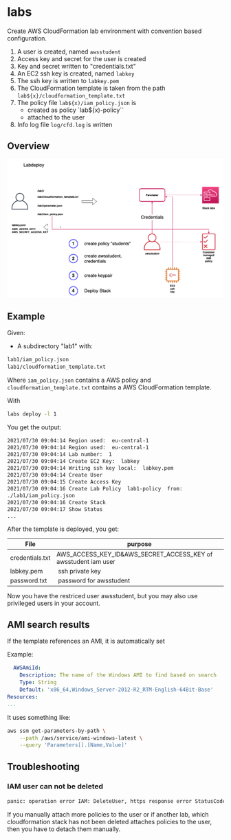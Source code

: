 # labs

Create AWS CloudFormation lab environment with convention based configuration.

1) A user is created, named `awsstudent`
1) Access key and secret for the user is created
1) Key and secret written to "credentials.txt"
1) An EC2 ssh key is created, named `labkey`
1) The ssh key is written to `labkey.pem`
1) The CloudFormation template is taken from the path `lab${x}/cloudformation_template.txt`
1) The policy file `lab${x)/iam_policy.json` is 
    - created as policy `lab${x)-policy``
    - attached to the user
1) Info log file `log/cfd.log` is written

## Overview

![Architecture](img/labdeploy.png)

## Example

Given:

- A subdirectory "lab1" with:

```txt
lab1/iam_policy.json 
lab1/cloudformation_template.txt 
```

Where `iam_policy.json` contains a AWS policy and `cloudformation_template.txt` contains a AWS CloudFormation template.

With 

```bash
labs deploy -l 1
```

You get the output:

```log
2021/07/30 09:04:14 Region used:  eu-central-1
2021/07/30 09:04:14 Region used:  eu-central-1
2021/07/30 09:04:14 Lab number:  1
2021/07/30 09:04:14 Create EC2 Key:  labkey
2021/07/30 09:04:14 Writing ssh key local:  labkey.pem
2021/07/30 09:04:14 Create User
2021/07/30 09:04:15 Create Access Key
2021/07/30 09:04:16 Create Lab Policy  lab1-policy  from:  ./lab1/iam_policy.json
2021/07/30 09:04:16 Create Stack
2021/07/30 09:04:17 Show Status
...
```

After the template is deployed, you get:

File | purpose
---|---
credentials.txt | AWS_ACCESS_KEY_ID&AWS_SECRET_ACCESS_KEY of awsstudent iam user
labkey.pem | ssh private key
password.txt | password for awsstudent

Now you have the restriced user awsstudent, but you may also use privileged users in your account.

## AMI search results

If the template references an AMI, it is automatically set

Example:



```yaml
  AWSAmiId:
    Description: The name of the Windows AMI to find based on search
    Type: String
    Default: 'x86_64,Windows_Server-2012-R2_RTM-English-64Bit-Base'
Resources:
...
```

It uses something like:

```bash
aws ssm get-parameters-by-path \
    --path /aws/service/ami-windows-latest \
    --query 'Parameters[].[Name,Value]'
```

## Troubleshooting

### IAM user can not be deleted 

```bash
panic: operation error IAM: DeleteUser, https response error StatusCode: 409, RequestID: bc97e79f-2438-4c9b-bb8b-6e7bd4bf149e, api error DeleteConflict: Cannot delete entity, must detach all policies first.
```

If you manually attach more policies to the user or if another lab, which cloudformation stack has not been deleted attaches policies to the user, then you have to detach them manually.
